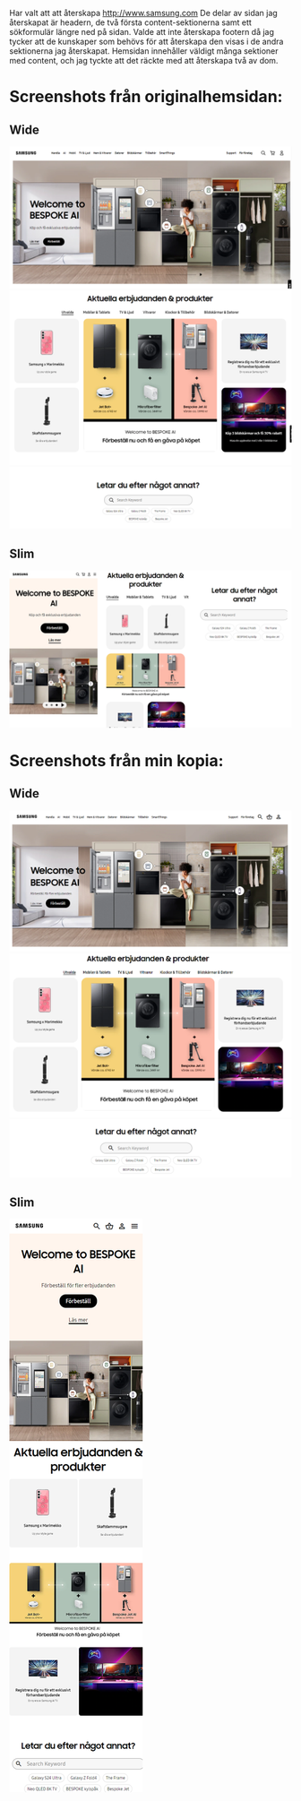 Har valt att att återskapa http://www.samsung.com
De delar av sidan jag återskapat är headern, de två första content-sektionerna samt ett sökformulär längre ned på sidan. Valde att inte återskapa footern då jag tycker att de kunskaper som behövs för att återskapa den visas i de andra sektionerna jag återskapat. Hemsidan innehåller väldigt många sektioner med content, och jag tyckte att det räckte med att återskapa två av dom.

# Screenshots från originalhemsidan:
## Wide
![alt text](./screenshots/samsung_wide_1.PNG)
![alt text](./screenshots/samsung_wide_2.PNG)
![alt text](./screenshots/samsung_wide_3.PNG)

## Slim
![alt text](./screenshots/samsung_slim.PNG)

# Screenshots från min kopia:
## Wide
![alt text](./screenshots/min_kopia_wide1.png)
![alt text](./screenshots/min_kopia_wide2.png)
![alt text](./screenshots/min_kopia_wide3.png)

## Slim
![alt text](./screenshots/min_kopia_slim.PNG)
